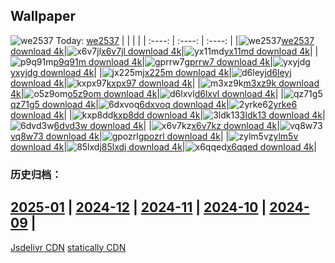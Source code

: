 ## Wallpaper
![we2537](https://w.wallhaven.cc/full/we/wallhaven-we2537.jpg) Today: [we2537](https://th.wallhaven.cc/small/we/we2537.jpg)
|      |      |      |
| :----: | :----: | :----: |
|![we2537](https://th.wallhaven.cc/small/we/we2537.jpg)[we2537 download 4k](https://wallhaven.cc/w/we2537)|![x6v7jl](https://th.wallhaven.cc/small/x6/x6v7jl.jpg)[x6v7jl download 4k](https://wallhaven.cc/w/x6v7jl)|![yx11md](https://th.wallhaven.cc/small/yx/yx11md.jpg)[yx11md download 4k](https://wallhaven.cc/w/yx11md)|
|![p9q91m](https://th.wallhaven.cc/small/p9/p9q91m.jpg)[p9q91m download 4k](https://wallhaven.cc/w/p9q91m)|![gprrw7](https://th.wallhaven.cc/small/gp/gprrw7.jpg)[gprrw7 download 4k](https://wallhaven.cc/w/gprrw7)|![yxyjdg](https://th.wallhaven.cc/small/yx/yxyjdg.jpg)[yxyjdg download 4k](https://wallhaven.cc/w/yxyjdg)|
|![jx225m](https://th.wallhaven.cc/small/jx/jx225m.jpg)[jx225m download 4k](https://wallhaven.cc/w/jx225m)|![d6leyj](https://th.wallhaven.cc/small/d6/d6leyj.jpg)[d6leyj download 4k](https://wallhaven.cc/w/d6leyj)|![kxpx97](https://th.wallhaven.cc/small/kx/kxpx97.jpg)[kxpx97 download 4k](https://wallhaven.cc/w/kxpx97)|
|![m3xz9k](https://th.wallhaven.cc/small/m3/m3xz9k.jpg)[m3xz9k download 4k](https://wallhaven.cc/w/m3xz9k)|![o5z9om](https://th.wallhaven.cc/small/o5/o5z9om.jpg)[o5z9om download 4k](https://wallhaven.cc/w/o5z9om)|![d6lxvl](https://th.wallhaven.cc/small/d6/d6lxvl.jpg)[d6lxvl download 4k](https://wallhaven.cc/w/d6lxvl)|
|![qz71g5](https://th.wallhaven.cc/small/qz/qz71g5.jpg)[qz71g5 download 4k](https://wallhaven.cc/w/qz71g5)|![6dxvoq](https://th.wallhaven.cc/small/6d/6dxvoq.jpg)[6dxvoq download 4k](https://wallhaven.cc/w/6dxvoq)|![2yrke6](https://th.wallhaven.cc/small/2y/2yrke6.jpg)[2yrke6 download 4k](https://wallhaven.cc/w/2yrke6)|
|![kxp8dd](https://th.wallhaven.cc/small/kx/kxp8dd.jpg)[kxp8dd download 4k](https://wallhaven.cc/w/kxp8dd)|![3ldk13](https://th.wallhaven.cc/small/3l/3ldk13.jpg)[3ldk13 download 4k](https://wallhaven.cc/w/3ldk13)|![6dvd3w](https://th.wallhaven.cc/small/6d/6dvd3w.jpg)[6dvd3w download 4k](https://wallhaven.cc/w/6dvd3w)|
|![x6v7kz](https://th.wallhaven.cc/small/x6/x6v7kz.jpg)[x6v7kz download 4k](https://wallhaven.cc/w/x6v7kz)|![vq8w73](https://th.wallhaven.cc/small/vq/vq8w73.jpg)[vq8w73 download 4k](https://wallhaven.cc/w/vq8w73)|![gpozrl](https://th.wallhaven.cc/small/gp/gpozrl.jpg)[gpozrl download 4k](https://wallhaven.cc/w/gpozrl)|
|![zylm5v](https://th.wallhaven.cc/small/zy/zylm5v.jpg)[zylm5v download 4k](https://wallhaven.cc/w/zylm5v)|![85lxdj](https://th.wallhaven.cc/small/85/85lxdj.jpg)[85lxdj download 4k](https://wallhaven.cc/w/85lxdj)|![x6qqed](https://th.wallhaven.cc/small/x6/x6qqed.jpg)[x6qqed download 4k](https://wallhaven.cc/w/x6qqed)|

### 历史归档：
[2025-01](https://github.com/april-projects/april-wallpaper/tree/main/picture/2025-01/) | [2024-12](https://github.com/april-projects/april-wallpaper/tree/main/picture/2024-12/) | [2024-11](https://github.com/april-projects/april-wallpaper/tree/main/picture/2024-11/) | [2024-10](https://github.com/april-projects/april-wallpaper/tree/main/picture/2024-10/) | [2024-09](https://github.com/april-projects/april-wallpaper/tree/main/picture/2024-09/) | 
---
[Jsdelivr CDN](https://cdn.jsdelivr.net/gh/april-projects/april-wallpaper/api.json)
[statically CDN](https://cdn.statically.io/gh/april-projects/april-wallpaper/main/api.json)